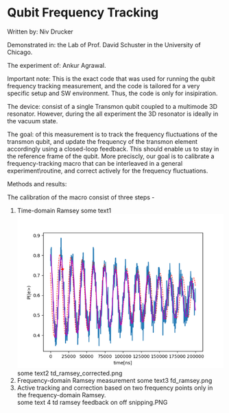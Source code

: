 # Qubit Frequency Tracking

Written by: Niv Drucker

Demonstrated in: the Lab of Prof. David Schuster in the University of Chicago.

The experiment of: Ankur Agrawal.

Important note: This is the exact code that was used for running the qubit frequency tracking measurement, and the code is tailored for a very specific setup and SW environment. Thus, the code is only for insipiration.
   
The device: consist of a single Transmon qubit coupled to a multimode 3D resonator. However, during the all experiment the 3D resonator is ideally in the vacuum state.

The goal: of this measurement is to track the frequency fluctuations of the transmon qubit, and update the frequency of the transmon element accordingly using a closed-loop feedback. This should enable us to stay in the reference frame of the qubit. More preciscly, our goal is to calibrate a frequency-tracking macro that can be interleaved in a general experiment\routine, and correct actively for the frequency fluctuations.  

Methods and results:

The calibration of the macro consist of three steps -
1) Time-domain Ramsey
some text1
![td_ramsey0](td_ramsey0.png)
some text2
td_ramsey_corrected.png
2) Frequency-domain Ramsey measurement
some text3
fd_ramsey.png
3) Active tracking and correction based on two frequency points only in the frequency-domain Ramsey.  
some text 4
td ramsey feedback on off snipping.PNG